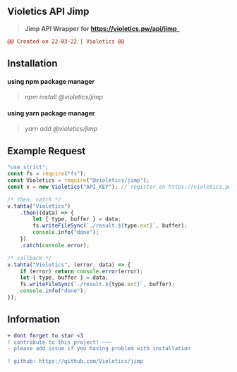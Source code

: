 ## Violetics API Jimp

> **Jimp API Wrapper for https://violetics.pw/api/jimp_**

```diff
@@ Created on 22-03-22 | Violetics @@
```

## Installation

<h4>
  using npm package manager
</h4>

> _npm install @violetics/jimp_

<h4>
  using yarn package manager
</h4>

> _yarn add @violetics/jimp_

## Example Request

```javascript
"use strict";
const fs = require("fs");
const Violetics = require("@violetics/jimp");
const v = new Violetics("API_KEY"); // register on https://violetics.pw/ to get your own apikey

/* then, catch */
v.tahta("Violetics")
	.then((data) => {
		let { type, buffer } = data;
		fs.writeFileSync(`./result.${type.ext}`, buffer);
		console.info("done");
	})
	.catch(console.error);

/* callback */
v.tahta("Violetics", (error, data) => {
	if (error) return console.error(error);
	let { type, buffer } = data;
	fs.writeFileSync(`./result.${type.ext}`, buffer);
	console.info("done");
});
```

## Information

```diff
+ dont forget to star <3
! contribute to this project! ~~~
- please add issue if you having problem with installation

! github: https://github.com/Violetics/jimp
```
